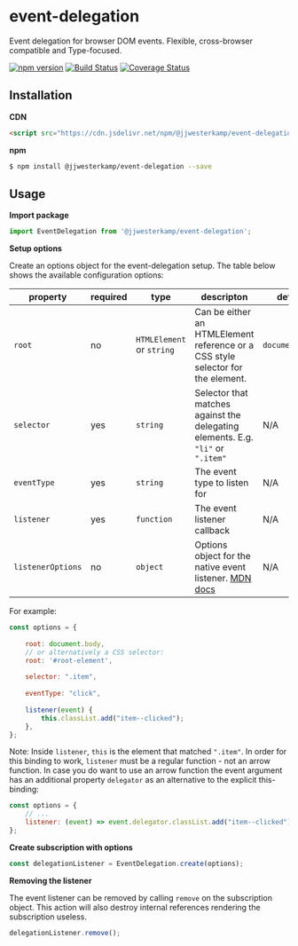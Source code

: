 # event-delegation

Event delegation for browser DOM events. Flexible, cross-browser compatible and Type-focused.

[![npm version](https://badge.fury.io/js/%40jjwesterkamp%2Fevent-delegation.svg)](https://badge.fury.io/js/%40jjwesterkamp%2Fevent-delegation)
[![Build Status](https://travis-ci.com/JJWesterkamp/event-delegation.svg?branch=master)](https://travis-ci.com/JJWesterkamp/event-delegation)
[![Coverage Status](https://coveralls.io/repos/github/JJWesterkamp/event-delegation/badge.svg?branch=master)](https://coveralls.io/github/JJWesterkamp/event-delegation?branch=master)

## Installation

**CDN**

```html
<script src="https://cdn.jsdelivr.net/npm/@jjwesterkamp/event-delegation/umd/event-delegation.min.js"></script>
```

**npm**

```bash
$ npm install @jjwesterkamp/event-delegation --save
```

## Usage

**Import package**

```javascript
import EventDelegation from '@jjwesterkamp/event-delegation';
```

**Setup options**

Create an options object for the event-delegation setup. The table below
shows the available configuration options:

| property          	| required 	| type                   	| descripton                                                                           	| default         	|
|-------------------	|----------	|-------------------------- |--------------------------------------------------------------------------------------	|-----------------	|
| `root`   	            | no       	| `HTMLElement` or `string` | Can be either an HTMLElement reference or a CSS style selector for the element.      	| `document.body` 	|
| `selector`        	| yes      	| `string`               	| Selector that matches against the delegating elements. E.g. `"li"` or `".item"`      	| N/A             	|
| `eventType`           | yes      	| `string`               	| The event type to listen for                                                         	| N/A             	|
| `listener`        	| yes      	| `function`             	| The event listener callback                                                          	| N/A             	|
| `listenerOptions` 	| no       	| `object`               	| Options object for the native event listener. [MDN docs][mdn-event-listener-options] 	| N/A             	|


For example:

```javascript
const options = {
    
    root: document.body,
    // or alternatively a CSS selector:
    root: '#root-element',
    
    selector: ".item",
    
    eventType: "click",
    
    listener(event) {
        this.classList.add("item--clicked");
    },
};
```

Note: Inside `listener`, `this` is the element that matched `".item"`. In order for this binding to work, `listener` must be a regular function - not an arrow function. In case you do want to use an arrow function the event argument has an additional property `delegator` as an alternative to the explicit this-binding:

```javascript
const options = {
    // ...
    listener: (event) => event.delegator.classList.add("item--clicked"),
};
```


**Create subscription with options**

```javascript
const delegationListener = EventDelegation.create(options);
```

**Removing the listener**

The event listener can be removed by calling `remove` on the subscription object. This action will also destroy internal references rendering the subscription useless.

```javascript
delegationListener.remove();
```


[mdn-event-listener-options]: https://developer.mozilla.org/en-US/docs/Web/API/EventTarget/addEventListener
